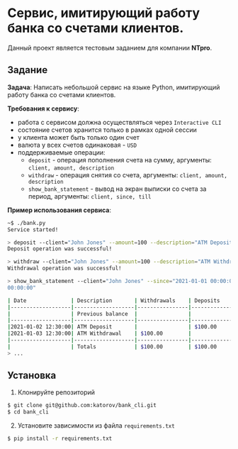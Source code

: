 # Сервис, имитирующий работу банка со счетами клиентов.

Данный проект является тестовым заданием для компании **NTpro**.

## Задание

**Задача**: Написать небольшой сервис на языке Python, имитирующий работу банка со счетами клиентов.

**Требования к сервису**:

- работа с сервисом должна осуществляться через `Interactive CLI`
- состояние счетов хранится только в рамках одной сессии
- у клиента может быть только один счет
- валюта у всех счетов одинаковая - `USD`
- поддерживаемые операции:
  - `deposit` - операция пополнения счета на сумму, аргументы: `client, amount, description`
  - `withdraw` - операция снятия со счета, аргументы: `client, amount, description`
  - `show_bank_statement` - вывод на экран выписки со счета за период, аргументы: `client, since, till`

**Пример использования сервиса**:

```bash
~$ ./bank.py
Service started!

> deposit --client="John Jones" --amount=100 --description="ATM Deposit"
Deposit operation was successful!

> withdraw --client="John Jones" --amount=100 --description="ATM Withdrawal"
Withdrawal operation was successful!

> show_bank_statement --client="John Jones" --since="2021-01-01 00:00:00" --till="2021-02-01
00:00:00"

| Date              | Description       | Withdrawals    | Deposits      | Balance |
|-------------------|-------------------|----------------|---------------|---------|
|                   | Previous balance  |                |               | $0.00   |
|-------------------|-------------------|----------------|---------------|---------|
|2021-01-02 12:30:00| ATM Deposit       |                | $100.00       | $100.00 |
|2021-01-03 12:30:00| ATM Withdrawal    | $100.00        |               | $0.00   |
|-------------------|-------------------|----------------|---------------|---------|
|                   | Totals            | $100.00        | $100.00       | $0.00   |
> ...
```

## Установка

1. Клонируйте репозиторий

```bash
$ git clone git@github.com:katorov/bank_cli.git
$ cd bank_cli
```

2. Установите зависимости из файла ```requirements.txt```

```bash
$ pip install -r requirements.txt
```
